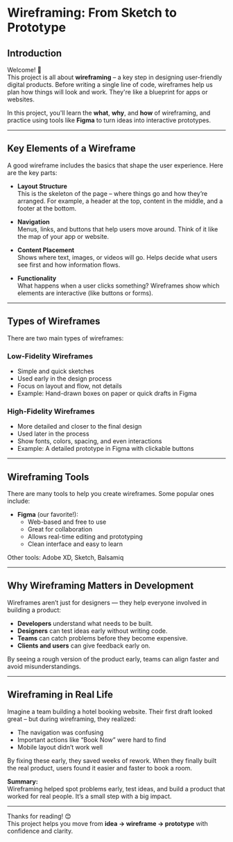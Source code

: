 # Wireframing: From Sketch to Prototype

## Introduction

Welcome! 👋  
This project is all about **wireframing** – a key step in designing user-friendly digital products. Before writing a single line of code, wireframes help us plan how things will look and work. They're like a blueprint for apps or websites.

In this project, you'll learn the **what**, **why**, and **how** of wireframing, and practice using tools like **Figma** to turn ideas into interactive prototypes.

---

## Key Elements of a Wireframe

A good wireframe includes the basics that shape the user experience. Here are the key parts:

- **Layout Structure**  
  This is the skeleton of the page – where things go and how they’re arranged. For example, a header at the top, content in the middle, and a footer at the bottom.

- **Navigation**  
  Menus, links, and buttons that help users move around. Think of it like the map of your app or website.

- **Content Placement**  
  Shows where text, images, or videos will go. Helps decide what users see first and how information flows.

- **Functionality**  
  What happens when a user clicks something? Wireframes show which elements are interactive (like buttons or forms).

---

## Types of Wireframes

There are two main types of wireframes:

### Low-Fidelity Wireframes  
- Simple and quick sketches  
- Used early in the design process  
- Focus on layout and flow, not details  
- Example: Hand-drawn boxes on paper or quick drafts in Figma

### High-Fidelity Wireframes  
- More detailed and closer to the final design  
- Used later in the process  
- Show fonts, colors, spacing, and even interactions  
- Example: A detailed prototype in Figma with clickable buttons

---

## Wireframing Tools

There are many tools to help you create wireframes. Some popular ones include:

- **Figma** (our favorite!):  
  - Web-based and free to use  
  - Great for collaboration  
  - Allows real-time editing and prototyping  
  - Clean interface and easy to learn  

Other tools: Adobe XD, Sketch, Balsamiq

---

## Why Wireframing Matters in Development

Wireframes aren’t just for designers — they help everyone involved in building a product:

- **Developers** understand what needs to be built.
- **Designers** can test ideas early without writing code.
- **Teams** can catch problems before they become expensive.
- **Clients and users** can give feedback early on.

By seeing a rough version of the product early, teams can align faster and avoid misunderstandings.

---

## Wireframing in Real Life

Imagine a team building a hotel booking website. Their first draft looked great – but during wireframing, they realized:

- The navigation was confusing  
- Important actions like “Book Now” were hard to find  
- Mobile layout didn’t work well

By fixing these early, they saved weeks of rework. When they finally built the real product, users found it easier and faster to book a room.

**Summary:**  
Wireframing helped spot problems early, test ideas, and build a product that worked for real people. It’s a small step with a big impact.

---

Thanks for reading! 😊  
This project helps you move from **idea → wireframe → prototype** with confidence and clarity.
